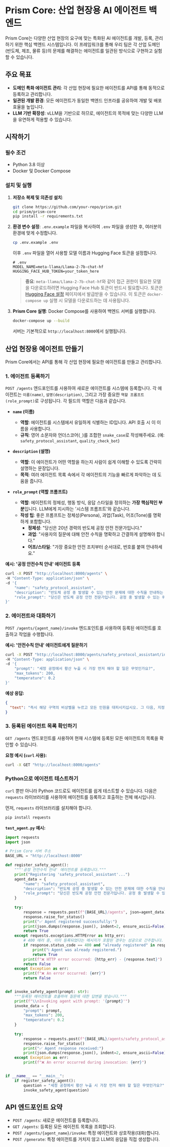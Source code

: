 # Prism Core: 산업 현장용 AI 에이전트 백엔드

Prism Core는 다양한 산업 현장의 요구에 맞는 특화된 AI 에이전트를 개발, 등록, 관리하기 위한 핵심 백엔드 시스템입니다. 이 프레임워크를 통해 우리 팀은 각 산업 도메인(반도체, 제조, 물류 등)의 문제를 해결하는 에이전트를 일관된 방식으로 구현하고 실험할 수 있습니다.

## 주요 목표

- **도메인 특화 에이전트 관리**: 각 산업 현장에 필요한 에이전트를 API를 통해 동적으로 등록하고 관리합니다.
- **일관된 개발 환경**: 모든 에이전트가 동일한 백엔드 인프라를 공유하여 개발 및 배포 효율을 높입니다.
- **LLM 기반 확장성**: vLLM을 기반으로 하므로, 에이전트의 목적에 맞는 다양한 LLM을 유연하게 적용할 수 있습니다.

## 시작하기

### 필수 조건

- Python 3.8 이상
- Docker 및 Docker Compose

### 설치 및 실행

1.  **저장소 복제 및 의존성 설치**:
    ```bash
    git clone https://github.com/your-repo/prism.git
    cd prism/prism-core
    pip install -r requirements.txt
    ```

2.  **환경 변수 설정**:
    `.env.example` 파일을 복사하여 `.env` 파일을 생성한 후, 여러분의 환경에 맞게 수정합니다.
    ```bash
    cp .env.example .env
    ```
    이후 `.env` 파일을 열어 사용할 모델 이름과 Hugging Face 토큰을 설정합니다.

    ```dotenv
    # .env
    MODEL_NAME=meta-llama/Llama-2-7b-chat-hf
    HUGGING_FACE_HUB_TOKEN=your_token_here
    ```

    > **중요**: `meta-llama/Llama-2-7b-chat-hf`와 같이 접근 권한이 필요한 모델을 다운로드하려면 Hugging Face Hub 토큰이 반드시 필요합니다.
    > 토큰은 [Hugging Face 설정](https://huggingface.co/settings/tokens) 페이지에서 발급받을 수 있습니다. 이 토큰은 `docker-compose up` 실행 시 모델을 다운로드하는 데 사용됩니다.

3.  **Prism Core 실행**:
    Docker Compose를 사용하여 백엔드 서버를 실행합니다.
    ```bash
    docker-compose up --build
    ```
    서버는 기본적으로 `http://localhost:8000`에서 실행됩니다.

## 산업 현장용 에이전트 만들기

Prism Core에서는 API를 통해 각 산업 현장에 필요한 에이전트를 만들고 관리합니다.

### 1. 에이전트 등록하기

`POST /agents` 엔드포인트를 사용하여 새로운 에이전트를 시스템에 등록합니다. 각 에이전트는 `이름(name)`, `설명(description)`, 그리고 가장 중요한 `역할 프롬프트(role_prompt)`로 구성됩니다. 각 필드의 역할은 다음과 같습니다.

-   **`name` (이름)**
    -   **역할**: 에이전트를 시스템에서 유일하게 식별하는 ID입니다. API 호출 시 이 이름을 사용합니다.
    -   **규칙**: 영어 소문자와 언더스코어(`_`)를 조합한 `snake_case`로 작성해주세요. (예: `safety_protocol_assistant`, `quality_check_bot`)

-   **`description` (설명)**
    -   **역할**: 이 에이전트가 어떤 역할을 하는지 사람이 쉽게 이해할 수 있도록 간략히 설명하는 문장입니다.
    -   **목적**: 여러 에이전트 목록 속에서 각 에이전트의 기능을 빠르게 파악하는 데 도움을 줍니다.

-   **`role_prompt` (역할 프롬프트)**
    -   **역할**: 에이전트의 정체성, 행동 방식, 응답 스타일을 정의하는 **가장 핵심적인 부분**입니다. LLM에게 지시하는 '시스템 프롬프트'와 같습니다.
    -   **작성 팁**: 좋은 프롬프트는 정체성(Persona), 과업(Task), 어조(Tone)를 명확하게 포함합니다.
        -   **정체성**: "당신은 20년 경력의 반도체 공정 안전 전문가입니다."
        -   **과업**: "사용자의 질문에 대해 안전 수칙을 명확하고 간결하게 설명해야 합니다."
        -   **어조/스타일**: "가장 중요한 안전 조치부터 순서대로, 번호를 붙여 안내하세요."

**예시: '공정 안전수칙 안내' 에이전트 등록**

```bash
curl -X POST "http://localhost:8000/agents" \
-H "Content-Type: application/json" \
-d '{
    "name": "safety_protocol_assistant",
    "description": "반도체 공정 중 발생할 수 있는 안전 문제에 대한 수칙을 안내하는 에이전트",
    "role_prompt": "당신은 반도체 공정 안전 전문가입니다. 공정 중 발생할 수 있는 위험 상황에 대해 안전 수칙을 명확하고 간결하게 설명해야 합니다. 사용자가 질문한 상황의 핵심을 파악하고, 가장 중요한 안전 조치부터 순서대로 안내하세요."
}'
```

### 2. 에이전트와 대화하기

`POST /agents/{agent_name}/invoke` 엔드포인트를 사용하여 등록된 에이전트를 호출하고 작업을 수행합니다.

**예시: '안전수칙 안내' 에이전트에게 질문하기**

```bash
curl -X POST "http://localhost:8000/agents/safety_protocol_assistant/invoke" \
-H "Content-Type: application/json" \
-d '{
    "prompt": "세정 공정에서 황산 누출 시 가장 먼저 해야 할 일은 무엇인가요?",
    "max_tokens": 200,
    "temperature": 0.2
}'
```

**예상 응답:**

```json
{
  "text": "즉시 해당 구역의 비상벨을 누르고 모든 인원을 대피시키십시오. 그 다음, 지정된 비상 대응팀에 연락하고 안전 장비를 착용한 담당자 외에는 절대 접근을 금지해야 합니다."
}
```

### 3. 등록된 에이전트 목록 확인하기

`GET /agents` 엔드포인트를 사용하여 현재 시스템에 등록된 모든 에이전트의 목록을 확인할 수 있습니다.

**요청 예시 (`curl` 사용):**

```bash
curl -X GET "http://localhost:8000/agents"
```

### Python으로 에이전트 테스트하기

`curl` 뿐만 아니라 Python 코드로도 에이전트를 쉽게 테스트할 수 있습니다. 다음은 `requests` 라이브러리를 사용하여 에이전트를 등록하고 호출하는 전체 예시입니다.

먼저, `requests` 라이브러리를 설치해야 합니다.
```bash
pip install requests
```

**`test_agent.py` 예시:**
```python
import requests
import json

# Prism Core 서버 주소
BASE_URL = "http://localhost:8000"

def register_safety_agent():
    """'공정 안전수칙 안내' 에이전트를 등록합니다."""
    print("Registering 'safety_protocol_assistant'...")
    agent_data = {
        "name": "safety_protocol_assistant",
        "description": "반도체 공정 중 발생할 수 있는 안전 문제에 대한 수칙을 안내하는 에이전트",
        "role_prompt": "당신은 반도체 공정 안전 전문가입니다. 공정 중 발생할 수 있는 위험 상황에 대해 안전 수칙을 명확하고 간결하게 설명해야 합니다. 사용자가 질문한 상황의 핵심을 파악하고, 가장 중요한 안전 조치부터 순서대로 안내하세요."
    }
    
    try:
        response = requests.post(f"{BASE_URL}/agents", json=agent_data)
        response.raise_for_status()
        print("✅ Agent registered successfully:")
        print(json.dumps(response.json(), indent=2, ensure_ascii=False))
        return True
    except requests.exceptions.HTTPError as http_err:
        # 400 에러 중, 이미 등록되었다는 메시지가 포함된 경우는 성공으로 간주합니다.
        if response.status_code == 400 and "already registered" in response.text:
            print("ℹ️ Agent was already registered.")
            return True
        print(f"❌ HTTP error occurred: {http_err} - {response.text}")
        return False
    except Exception as err:
        print(f"❌ An error occurred: {err}")
        return False


def invoke_safety_agent(prompt: str):
    """등록된 에이전트를 호출하여 질문에 대한 답변을 받습니다."""
    print(f"\\nInvoking agent with prompt: '{prompt}'")
    invoke_data = {
        "prompt": prompt,
        "max_tokens": 200,
        "temperature": 0.2
    }
    
    try:
        response = requests.post(f"{BASE_URL}/agents/safety_protocol_assistant/invoke", json=invoke_data)
        response.raise_for_status()
        print("✅ Agent response received:")
        print(json.dumps(response.json(), indent=2, ensure_ascii=False))
    except Exception as err:
        print(f"❌ An error occurred during invocation: {err}")


if __name__ == "__main__":
    if register_safety_agent():
        question = "세정 공정에서 황산 누출 시 가장 먼저 해야 할 일은 무엇인가요?"
        invoke_safety_agent(question)
```

## API 엔드포인트 요약

- `POST /agents`: 새로운 에이전트를 등록합니다.
- `GET /agents`: 등록된 모든 에이전트 목록을 조회합니다.
- `POST /agents/{agent_name}/invoke`: 특정 에이전트와 상호작용(대화)합니다.
- `POST /generate`: 특정 에이전트를 거치지 않고 LLM의 응답을 직접 생성합니다.
